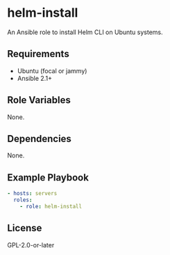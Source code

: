 # helm-install

An Ansible role to install Helm CLI on Ubuntu systems.

## Requirements

- Ubuntu (focal or jammy)
- Ansible 2.1+

## Role Variables

None.

## Dependencies

None.

## Example Playbook

```yaml
- hosts: servers
  roles:
    - role: helm-install
```

## License

GPL-2.0-or-later